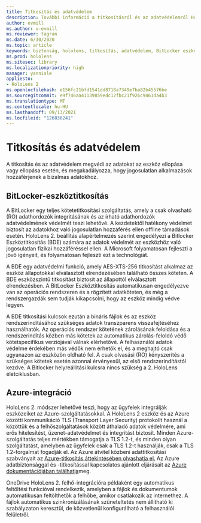 ```yaml
---
title: Titkosítás és adatvédelem
description: További információ a titkosításról és az adatvédelemről HoloLens 2 eszközön, beleértve a BitLocker és az Azure-integrációt.
author: evmill
ms.author: v-evmill
ms.reviewer: tagran
ms.date: 6/30/2020
ms.topic: article
keywords: biztonság, hololens, titkosítás, adatvédelem, BitLocker eszköz, BitLocker, bitlocker, bitlocker titkosítás, azure-integráció,
ms.prod: hololens
ms.sitesec: library
ms.localizationpriority: high
manager: yannisle
appliesto:
- HoloLens 2
ms.openlocfilehash: e156fc21bfd1541dd8718a7349e7ba82b45576be
ms.sourcegitcommit: e9f746aa41139859edc12fbc21f926c9461da4b3
ms.translationtype: MT
ms.contentlocale: hu-HU
ms.lasthandoff: 09/13/2021
ms.locfileid: "126036241"
---
```

# <a name="encryption-and-data-protection"></a>Titkosítás és adatvédelem

A titkosítás és az adatvédelem megvédi az adatokat az eszköz ellopása vagy ellopása esetén, és megakadályozza, hogy jogosulatlan alkalmazások hozzáférjenek a bizalmas adatokhoz.

## <a name="bitlocker-device-encryption"></a>BitLocker-eszköztitkosítás

A BitLocker egy teljes kötetetitkosítási szolgáltatás, amely a csak olvasható (RO) adathordozók integritásának és az írható adathordozók adatvédelmének védelmét teszi lehetővé.  A kezdetektől hatékony védelmet biztosít az adatokhoz való jogosulatlan hozzáférés ellen offline támadások esetén. HoloLens 2. beállítás alapértelmezés szerint engedélyezi a Bitlocker Eszköztitkosítás (BDE) számára az adatok védelmét az eszközhöz való jogosulatlan fizikai hozzáféréssel ellen. A Microsoft folyamatosan fejleszti a jövő igényeit, és folyamatosan fejleszti ezt a technológiát.

A BDE egy adatvédelmi funkció, amely AES-XTS-256 titkosítást alkalmaz az eszköz állapotokkal elválasztott elrendezésében található összes köteten. A BDE eszközszintű titkosítást biztosít az állapottól elválasztott elrendezésben. A BitLocker Eszköztitkosítás automatikusan engedélyezve van az operációs rendszeren és a rögzített adatköteten, és még a rendszergazdák sem tudják kikapcsolni, hogy az eszköz mindig védve legyen.

A BDE titkosítási kulcsok ezután a bináris fájlok és az eszköz rendszerindításához szükséges adatok transzparens visszafejtéséhez használhatók. Az operációs rendszer kötetének zárolásának feloldása és a rendszerindítás közben más kötetek az automatikus zárolás-feloldó védő kötetspecifikus verziójával válnak elérhetővé. A felhasználói adatok védelme érdekében más védők nem érhetők el, és a meghajtó csak ugyanazon az eszközön oldható fel. A csak olvasási (RO) kényszerítés a szükséges kötetek esetén azonnal érvényesül, az első rendszerindítástól kezdve. A Bitlocker helyreállítási kulcsra nincs szükség a 2. HoloLens életciklusban.

## <a name="azure-integration"></a>Azure-integráció 

HoloLens 2. módszer lehetővé teszi, hogy az ügyfelek integrálják eszközeiket az Azure-szolgáltatásokkal. A HoloLens 2 eszköz és az Azure közötti kommunikáció TLS (Transport Layer Security) protokollt használ a közöttük és a felhőszolgáltatások között áthaladó adatok védelmére, ami erős hitelesítést, üzenet-adatvédelmet és integritást biztosít. Minden Azure-szolgáltatás teljes mértékben támogatja a TLS 1.2-t, és minden olyan szolgáltatást, amelyben az ügyfelek csak a TLS 1.2-t használják, csak a TLS 1.2-forgalmat fogadják el. Az Azure átvitel közbeni adattitkosítási szabványait az [Azure-titkosítás áttekintésében olvashatja el.](/azure/security/fundamentals/encryption-overview) Az Azure adatbiztonsággal és -titkosítással kapcsolatos ajánlott eljárásait az [Azure dokumentációjában találhatja](/azure/security/fundamentals/data-encryption-best-practices)meg. 

OneDrive HoloLens 2. felhő-integrációra példaként egy automatikus feltöltési funkcióval rendelkezik, amelyben a fájlok és dokumentumok automatikusan feltölthetők a felhőbe, amikor csatlakozik az internethez. A fájlok automatikus szinkronizálásának szüneteltetés nem állítható ki szabályzaton keresztül, de közvetlenül konfigurálható a felhasználói felületről. 
